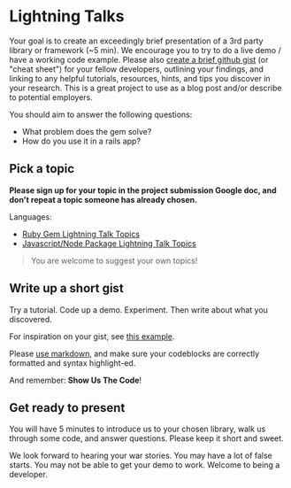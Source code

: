 # Lightning Talks

Your goal is to create an exceedingly brief presentation of a 3rd party library or framework (~5 min). We encourage you to try to do a live demo / have a working code example. Please also [create a brief github gist](https://help.github.com/articles/creating-gists/) (or "cheat sheet") for your fellow developers, outlining your findings, and linking to any helpful tutorials, resources, hints, and tips you discover in your research. This is a great project to use as a blog post and/or describe to potential employers.

You should aim to answer the following questions:

- What problem does the gem solve?
- How do you use it in a rails app?


## Pick a topic
**Please sign up for your topic in the project submission Google doc, and don't repeat a topic someone has already chosen.**

Languages:

* [Ruby Gem Lightning Talk Topics](ruby.md)
* [Javascript/Node Package Lightning Talk Topics](javascript.md)

> You are welcome to suggest your own topics!


## Write up a short gist

Try a tutorial. Code up a demo. Experiment. Then write about what you discovered.

For inspiration on your gist, see [this example](gist.md).

Please [use markdown](https://guides.github.com/features/mastering-markdown/), and make sure your codeblocks are correctly formatted and syntax highlight-ed.

And remember: **Show Us The Code**!

## Get ready to present

You will have 5 minutes to introduce us to your chosen library, walk us through some code, and answer questions. Please keep it short and sweet.

We look forward to hearing your war stories. You may have a lot of false starts. You may not be able to get your demo to work. Welcome to being a developer.
